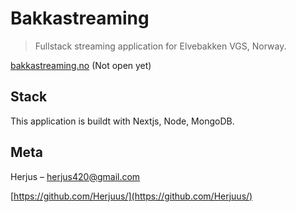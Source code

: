 # Bakkastreaming
> Fullstack streaming application for Elvebakken VGS, Norway.

[bakkastreaming.no](https://bakkastreaming.no) (Not open yet)

## Stack

This application is buildt with Nextjs, Node, MongoDB.

## Meta

Herjus – herjus420@gmail.com

[https://github.com/Herjuus/](https://github.com/Herjuus/)
